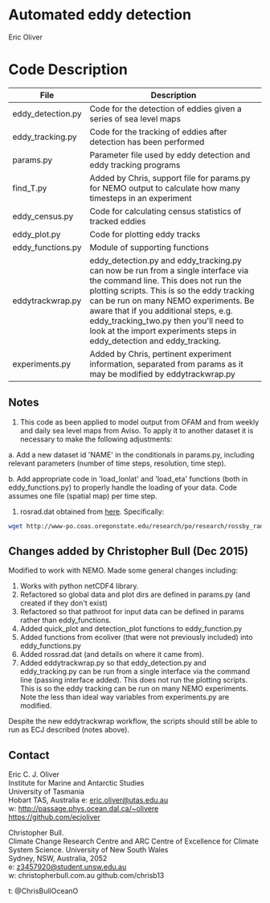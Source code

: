 
# Automated eddy detection
 
Eric Oliver

Code Description
============                     

File                 |Description
---------------------|----------
|eddy_detection.py    | Code for the detection of eddies given a series of sea level maps|
|eddy_tracking.py     | Code for the tracking of eddies after detection has been performed|
|params.py            | Parameter file used by eddy detection and eddy tracking programs|
|find_T.py            | Added by Chris, support file for params.py for NEMO output to calculate how many timesteps in an experiment|
|eddy_census.py       | Code for calculating census statistics of tracked eddies|
|eddy_plot.py         | Code for plotting eddy tracks|
|eddy_functions.py    | Module of supporting functions|
|eddytrackwrap.py     | eddy_detection.py and eddy_tracking.py can now be run from a single interface via the command line. This does not run the plotting scripts. This is so the eddy tracking can be run on many NEMO experiments. Be aware that if you additional steps, e.g. eddy_tracking_two.py then you'll need to look at the import experiments steps in eddy_detection and eddy_tracking.|
| experiments.py      | Added by Chris, pertinent experiment information, separated from params as it may be modified by eddytrackwrap.py|

## Notes

1. This code as been applied to model output from OFAM  and from weekly and daily sea level maps from Aviso. To apply it to another dataset it is necessary to make the following adjustments:

 a. Add a new dataset id 'NAME' in the conditionals in params.py, including relevant parameters (number of time steps, resolution, time step).

 b. Add appropriate code in 'load_lonlat' and 'load_eta' functions (both in eddy_functions.py) to properly handle the loading of your data. Code assumes one file (spatial map) per time step.

1. rosrad.dat obtained from [here](http://www-po.coas.oregonstate.edu/research/po/research/rossby_radius/index.html). Specifically:
```bash
wget http://www-po.coas.oregonstate.edu/research/po/research/rossby_radius/rossrad.dat
```

## Changes added by Christopher Bull (Dec 2015)

Modified to work with NEMO. Made some general changes including:

 1. Works with python netCDF4 library.
 1. Refactored so global data and plot dirs are defined in params.py (and created if they don't exist)
 1. Refactored so that pathroot for input data can be defined in params rather than eddy_functions.
 1. Added quick_plot and detection_plot functions to eddy_function.py
 1. Added functions from ecoliver (that were not previously included) into eddy_functions.py
 1. Added rossrad.dat (and details on where it came from).
 1. Added eddytrackwrap.py so that eddy_detection.py and eddy_tracking.py can be run from a single interface via the command line (passing interface added). This does not run the plotting scripts. This is so the eddy tracking can be run on many NEMO experiments. Note the less than ideal way variables from experiments.py are modified.

Despite the new eddytrackwrap workflow, the scripts should still be able to run as ECJ described (notes above).

## Contact                                                                                                          
Eric C. J. Oliver                                                                                                                   
Institute for Marine and Antarctic Studies                                                                                          
University of Tasmania                                                                                                              
Hobart TAS, Australia
e: eric.oliver@utas.edu.au                                                                                                          
w: http://passage.phys.ocean.dal.ca/~olivere                                                                                   
https://github.com/ecjoliver 


Christopher Bull.                                                                                                                   
Climate Change Research Centre and ARC Centre of Excellence for Climate System Science.
University of New South Wales                                                                                                      
Sydney, NSW, Australia, 2052     
e: z3457920@student.unsw.edu.au                                                                                                    
w: christopherbull.com.au
github.com/chrisb13

t: @ChrisBullOceanO
